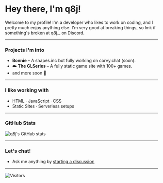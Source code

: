 # Hey there, I'm q8j!

Welcome to my profile! I'm a developer who likes to work on coding, and I pretty much enjoy anything else. I'm very good at breaking things, so lmk if something's broken at q8j._ on Discord.

---

### Projects I'm into
- **Bonnie** – A shapes.inc bot fully working on corvy.chat (soon).
- ☁️ **The GLSeries** – A fully static game site with 100+ games.
- and more soon 👀

---

### I like working with
- HTML · JavaScript · CSS  
- Static Sites · Serverless setups

---

### GitHub Stats
![q8j's GitHub stats](https://github-readme-stats.vercel.app/api?username=q8j-dev&show_icons=true&theme=dark&hide_title=true)

---

### Let's chat!
- Ask me anything by [starting a discussion](https://github.com/q8j-dev/q8j-dev/discussions)

--------------------

![Visitors](https://komarev.com/ghpvc/?username=q8j-dev&label=visitors&style=flat&color=2b3137)
